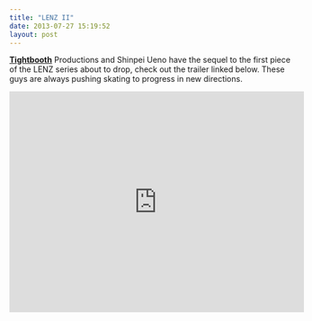 ```yaml
---
title: "LENZ II"
date: 2013-07-27 15:19:52
layout: post
---
```


<p><a href="http://tightbooth.com/"><strong>Tightbooth</strong></a> Productions and Shinpei Ueno have the sequel to the first piece of the LENZ series about to drop, check out the trailer linked below. These guys are always pushing skating to progress in new directions.</p>
<p><iframe frameborder="0" height="393" src="http://player.vimeo.com/video/71073079?title=0&amp;byline=0&amp;portrait=0&amp;color=ffffff" width="524"></iframe></p>
